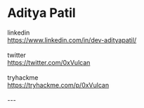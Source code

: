 # Aditya Patil 

<div id="main-div">
 
<div class="child-div">
    linkedin <br> <a href="https://www.linkedin.com/in/dev-adityapatil/" target="_blank">https://www.linkedin.com/in/dev-adityapatil/</a>
</div>
 <br>
<div class="child-div">
    twitter  <br> <a href="https://twitter.com/0xVulcan" target="_blank">https://twitter.com/0xVulcan</a>
</div>
 <br>
<div class="child-div">
    tryhackme  <br> <a href="https://tryhackme.com/p/0xVulcan" target="_blank">https://tryhackme.com/p/0xVulcan</a>
</div>
 
</div>
<br>
---
<br>
 <script src="https://tryhackme.com/badge/461684"></script>
 
<style>
#downloads {
display : none;
}


</style>
